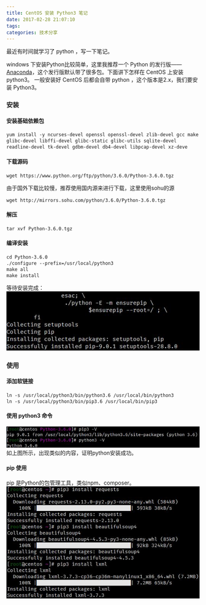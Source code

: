 ```yaml
---
title: CentOS 安装 Python3 笔记
date: 2017-02-28 21:07:10
tags:
categories: 技术分享
---
```


最近有时间就学习了 python ，写一下笔记。

windows 下安装Python比较简单，这里我推荐一个 Python 的发行版—— [Anaconda](https://www.continuum.io/downloads)，这个发行版默认带了很多包。下面讲下怎样在 CentOS 上安装 python3。
一般安装好 CentOS 后都会自带 python ，这个版本是2.x，我们要安装 Python3。

### 安装

#### 安装基础依赖包
```
yum install -y ncurses-devel openssl openssl-devel zlib-devel gcc make glibc-devel libffi-devel glibc-static glibc-utils sqlite-devel readline-devel tk-devel gdbm-devel db4-devel libpcap-devel xz-deve
```

#### 下载源码
```
wget https://www.python.org/ftp/python/3.6.0/Python-3.6.0.tgz
```
由于国外下载比较慢，推荐使用国内源来进行下载，这里使用sohu的源
```
wget http://mirrors.sohu.com/python/3.6.0/Python-3.6.0.tgz
```
#### 解压
```
tar xvf Python-3.6.0.tgz
```
#### 编译安装
```
cd Python-3.6.0
./configure --prefix=/usr/local/python3
make all
make install
```
等待安装完成：
![](/images/20170228/install-success.jpg)

### 使用
#### 添加软链接
```
ln -s /usr/local/python3/bin/python3.6 /usr/local/bin/python3
ln -s /usr/local/python3/bin/pip3.6 /usr/local/bin/pip3
```

#### 使用 python3 命令
![](/images/20170228/python-version.jpg)
如上图所示，出现类似的内容，证明python安装成功。

#### pip 使用
pip 是Python的包管理工具，类似npm、composer。
![](/images/20170228/pip-install.jpg)
